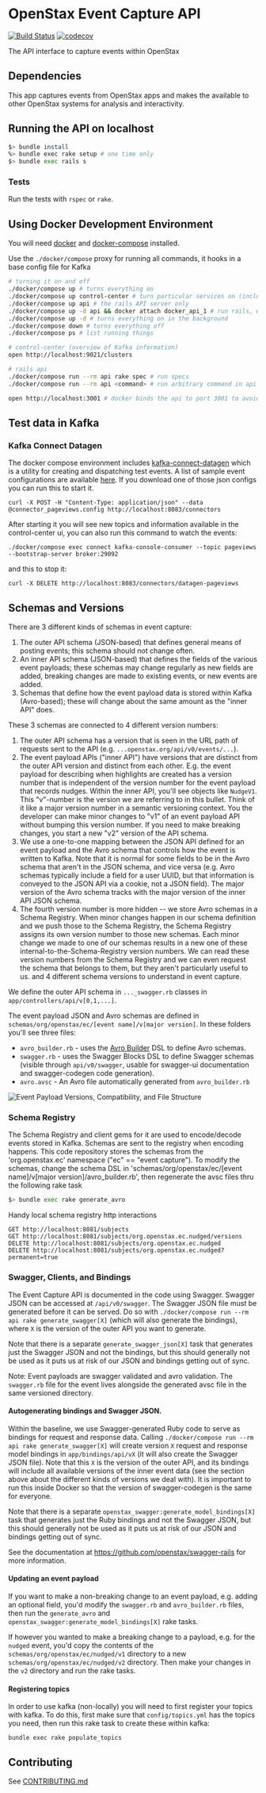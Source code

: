# OpenStax Event Capture API

[![Build Status](https://travis-ci.com/openstax/open-search.svg?branch=master)](https://travis-ci.com/openstax/event-capture-api)
[![codecov](https://codecov.io/gh/openstax/event-capture-api/branch/master/graph/badge.svg?token=OR0CJFKXI4)](https://codecov.io/gh/openstax/event-capture-api)


The API interface to capture events within OpenStax

## Dependencies

This app captures events from OpenStax apps and makes the available to other OpenStax
systems for analysis and interactivity.

## Running the API on localhost

```bash
$> bundle install
%> bundle exec rake setup # one time only
$> bundle exec rails s
```

### Tests

Run the tests with `rspec` or `rake`.

</details>

## Using Docker Development Environment

You will need [docker](https://docs.docker.com/get-docker/) and [docker-compose](https://docs.docker.com/compose/install/#install-compose) installed.

Use the `./docker/compose` proxy for running all commands, it hooks in a base config file for Kafka

```bash
# turning it on and off
./docker/compose up # turns everything on
./docker/compose up control-center # turn particular services on (includes dependencies)
./docker/compose up api # the rails API server only
./docker/compose up -d api && docker attach docker_api_1 # run rails, watch output, and debug
./docker/compose up -d # turns everything on in the background
./docker/compose down # turns everything off
./docker/compose ps # list running things

# control-center (overview of Kafka information)
open http://localhost:9021/clusters

# rails api
./docker/compose run --rm api rake spec # run specs
./docker/compose run --rm api <command> # run arbitrary command in api container

open http://localhost:3001 # docker binds the api to port 3001 to avoid conflicting with the same running on the host
```

</details>

## Test data in Kafka

### Kafka Connect Datagen
The docker compose environment includes [kafka-connect-datagen](https://github.com/confluentinc/kafka-connect-datagen) which is a utility for
creating and dispatching test events. A list of sample event configurations are available [here](https://github.com/confluentinc/kafka-connect-datagen/tree/master/config). If you download one of those json configs you can run this to start it.
```
curl -X POST -H "Content-Type: application/json" --data @connector_pageviews.config http://localhost:8083/connectors
```

After starting it you will see new topics and information available in the control-center ui, you can also run this command to watch the events:
```
./docker/compose exec connect kafka-console-consumer --topic pageviews --bootstrap-server broker:29092
```

and this to stop it:
```
curl -X DELETE http://localhost:8083/connectors/datagen-pageviews
```

## Schemas and Versions

There are 3 different kinds of schemas in event capture:

1. The outer API schema (JSON-based) that defines general means of posting events; this schema should not change often.
2. An inner API schema (JSON-based) that defines the fields of the various event payloads; these schemas may change regularly as new fields are added, breaking changes are made to existing events, or new events are added.
3. Schemas that define how the event payload data is stored within Kafka (Avro-based); these will change about the same amount as the "inner API" does.

These 3 schemas are connected to 4 different version numbers:

1. The outer API schema has a version that is seen in the URL path of requests sent to the API (e.g. `...openstax.org/api/v0/events/...`).
2. The event payload APIs ("inner API") have versions that are distinct from the outer API version and distinct from each other.  E.g. the event payload for describing when highlights are created has a version number that is independent of the version number for the event payload that records nudges.  Within the inner API, you'll see objects like `NudgeV1`.  This "v"-number is the version we are referring to in this bullet.  Think of it like a major version number in a semantic versioning context.  You the developer can make minor changes to "v1" of an event payload API without bumping this version number.  If you need to make breaking changes, you start a new "v2" version of the API schema.
3. We use a one-to-one mapping between the JSON API defined for an event payload and the Avro schema that controls how the event is written to Kafka.  Note that it is normal for some fields to be in the Avro schema that aren't in the JSON schema, and vice versa (e.g. Avro schemas typically include a field for a user UUID, but that information is conveyed to the JSON API via a cookie, not a JSON field).  The major version of the Avro schema tracks with the major version of the inner API JSON schema.
4. The fourth version number is more hidden -- we store Avro schemas in a Schema Registry.  When minor changes happen in our schema definition and we push those to the Schema Registry, the Schema Registry assigns its own version number to those new schemas.  Each minor change we made to one of our schemas results in a new one of these internal-to-the-Schema-Registry version numbers.  We can read these version numbers from the Schema Registry and we can even request the schema that belongs to them, but they aren't particularly useful to us.
 and 4 different schema versions to understand in event capture.

We define the outer API schema in `..._swagger.rb` classes in `app/controllers/api/v[0,1,...]`.

The event payload JSON and Avro schemas are defined in `schemas/org/openstax/ec/[event name]/v[major version]`.  In these folders you'll see three files:

* `avro_builder.rb` - uses the [Avro Builder](https://github.com/salsify/avro-builder) DSL to define Avro schemas.
* `swagger.rb` - uses the Swagger Blocks DSL to define Swagger schemas (visible through `api/v0/swagger`, usable for swagger-ui documentation and swagger-codegen code generation).
* `avro.avsc` - An Avro file automatically generated from `avro_builder.rb`

![Event Payload Versions, Compatibility, and File Structure](images/event_payload_versions.jpg)

### Schema Registry

The Schema Registry and client gems for it are used to encode/decode events stored in Kafka.  Schemas are sent to the registry when encoding happens.  This code repository stores the schemas from the 'org.openstax.ec' namespace ("ec" == "event capture").  To modify the schemas, change the schema DSL in 'schemas/org/openstax/ec/[event name]/v[major version]/avro_builder.rb', then regenerate the avsc files thru the following rake task

```bash
$> bundle exec rake generate_avro
```

Handy local schema registry http interactions

```
GET http://localhost:8081/subjects
GET http://localhost:8081/subjects/org.openstax.ec.nudged/versions
DELETE http://localhost:8081/subjects/org.openstax.ec.nudged
DELETE http://localhost:8081/subjects/org.openstax.ec.nudged?permanent=true
```

### Swagger, Clients, and Bindings

The Event Capture API is documented in the code using Swagger.  Swagger JSON can be accessed at `/api/v0/swagger`.  The Swagger JSON file must be generated before it can be served.  Do so with `./docker/compose run --rm api rake generate_swagger[X]` (which will also generate the bindings), where `X` is the version of the outer API you want to generate.

Note that there is a separate `generate_swagger_json[X]` task that generates just the Swagger JSON and not the bindings, but this should generally not be used as it puts us at risk of our JSON and bindings getting out of sync.

Note: Event payloads are swagger validated and avro validation.  The `swagger.rb` file for the event lives alongside the generated avsc file in the same versioned directory.

#### Autogenerating bindings and Swagger JSON.

Within the baseline, we use Swagger-generated Ruby code to serve as bindings for request and response data.  Calling `./docker/compose run --rm api rake generate_swagger[X]` will create version `X` request and response model bindings in `app/bindings/api/vX` (it will also create the Swagger JSON file).  Note that this `X` is the version of the outer API, and its bindings will include all available versions of the inner event data (see the section above about the different kinds of versions we deal with).  It is important to run this inside Docker so that the version of swagger-codegen is the same for everyone.

Note that there is a separate `openstax_swagger:generate_model_bindings[X]` task that generates just the Ruby bindings and not the Swagger JSON, but this should generally not be used as it puts us at risk of our JSON and bindings getting out of sync.

See the documentation at https://github.com/openstax/swagger-rails for more information.

#### Updating an event payload

If you want to make a non-breaking change to an event payload, e.g. adding an optional field, you'd modify the `swagger.rb` and `avro_builder.rb` files, then run the `generate_avro` and `openstax_swagger:generate_model_bindings[X]` rake tasks.

If however you wanted to make a breaking change to a payload, e.g. for the `nudged` event, you'd copy the contents of the `schemas/org/openstax/ec/nudged/v1` directory to a new `schemas/org/openstax/ec/nudged/v2` directory.  Then make your changes in the `v2` directory and run the rake tasks.

#### Registering topics

In order to use kafka (non-locally) you will need to first register your topics with kafka.  To do this, first make
sure that `config/topics.yml` has the topics you need, then run this rake task to create these within kafka:

```
bundle exec rake populate_topics
```

## Contributing

See [CONTRIBUTING.md](./CONTRIBUTING.md)

